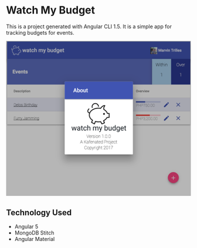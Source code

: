 # Watch My Budget

This is a project generated with Angular CLI 1.5. It is a simple app for tracking budgets for events.

![](doc/screenshot.png?raw=true)

## Technology Used

- Angular 5
- MongoDB Stitch
- Angular Material

